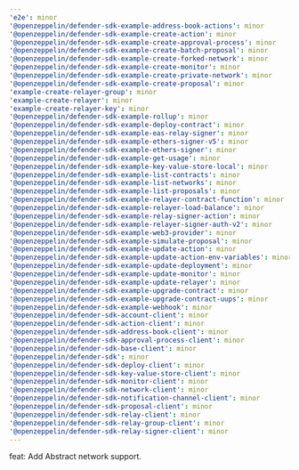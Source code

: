 ```yaml
---
'e2e': minor
'@openzeppelin/defender-sdk-example-address-book-actions': minor
'@openzeppelin/defender-sdk-example-create-action': minor
'@openzeppelin/defender-sdk-example-create-approval-process': minor
'@openzeppelin/defender-sdk-example-create-batch-proposal': minor
'@openzeppelin/defender-sdk-example-create-forked-network': minor
'@openzeppelin/defender-sdk-example-create-monitor': minor
'@openzeppelin/defender-sdk-example-create-private-network': minor
'@openzeppelin/defender-sdk-example-create-proposal': minor
'example-create-relayer-group': minor
'example-create-relayer': minor
'example-create-relayer-key': minor
'@openzeppelin/defender-sdk-example-rollup': minor
'@openzeppelin/defender-sdk-example-deploy-contract': minor
'@openzeppelin/defender-sdk-example-eas-relay-signer': minor
'@openzeppelin/defender-sdk-example-ethers-signer-v5': minor
'@openzeppelin/defender-sdk-example-ethers-signer': minor
'@openzeppelin/defender-sdk-example-get-usage': minor
'@openzeppelin/defender-sdk-example-key-value-store-local': minor
'@openzeppelin/defender-sdk-example-list-contracts': minor
'@openzeppelin/defender-sdk-example-list-networks': minor
'@openzeppelin/defender-sdk-example-list-proposals': minor
'@openzeppelin/defender-sdk-example-relayer-contract-function': minor
'@openzeppelin/defender-sdk-example-relayer-load-balance': minor
'@openzeppelin/defender-sdk-example-relay-signer-action': minor
'@openzeppelin/defender-sdk-example-relayer-signer-auth-v2': minor
'@openzeppelin/defender-sdk-example-web3-provider': minor
'@openzeppelin/defender-sdk-example-simulate-proposal': minor
'@openzeppelin/defender-sdk-example-update-action': minor
'@openzeppelin/defender-sdk-example-update-action-env-variables': minor
'@openzeppelin/defender-sdk-example-update-deployment': minor
'@openzeppelin/defender-sdk-example-update-monitor': minor
'@openzeppelin/defender-sdk-example-update-relayer': minor
'@openzeppelin/defender-sdk-example-upgrade-contract': minor
'@openzeppelin/defender-sdk-example-upgrade-contract-uups': minor
'@openzeppelin/defender-sdk-example-webhook': minor
'@openzeppelin/defender-sdk-account-client': minor
'@openzeppelin/defender-sdk-action-client': minor
'@openzeppelin/defender-sdk-address-book-client': minor
'@openzeppelin/defender-sdk-approval-process-client': minor
'@openzeppelin/defender-sdk-base-client': minor
'@openzeppelin/defender-sdk': minor
'@openzeppelin/defender-sdk-deploy-client': minor
'@openzeppelin/defender-sdk-key-value-store-client': minor
'@openzeppelin/defender-sdk-monitor-client': minor
'@openzeppelin/defender-sdk-network-client': minor
'@openzeppelin/defender-sdk-notification-channel-client': minor
'@openzeppelin/defender-sdk-proposal-client': minor
'@openzeppelin/defender-sdk-relay-client': minor
'@openzeppelin/defender-sdk-relay-group-client': minor
'@openzeppelin/defender-sdk-relay-signer-client': minor
---
```


feat: Add Abstract network support.
